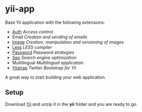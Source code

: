 yii-app
=======

Base Yii application with the following extensions:

 * [Auth](http://www.yiiframework.com/extension/auth) *Access control*
 * Email *Creation and sending of emails*
 * [Image](http://www.yiiframework.com/extension/img) *Creation, manipulation and versioning of images*
 * [Less](http://www.yiiframework.com/extension/less) *LESS compiler*
 * [Password](http://www.yiiframework.com/extension/yii-password-strategies/) *Password strategies*
 * [Seo](http://www.yiiframework.com/extension/seo) *Search engine optimization*
 * Multilingual *Multilingual application*
 * [Yiistrap](http://www.yiiframework.com/extension/bootstrap) *Twitter Bootstrap for Yii*

A great way to start building your web application.

## Setup

Download [Yii](http://www.yiiframework.com/download/) and unzip it in the **yii** folder and you are ready to go.




